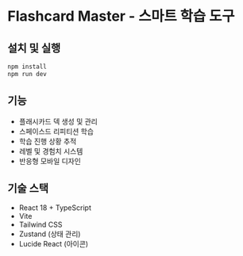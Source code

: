 # Flashcard Master - 스마트 학습 도구

## 설치 및 실행

```bash
npm install
npm run dev
```

## 기능

- 플래시카드 덱 생성 및 관리
- 스페이스드 리피티션 학습
- 학습 진행 상황 추적
- 레벨 및 경험치 시스템
- 반응형 모바일 디자인

## 기술 스택

- React 18 + TypeScript
- Vite
- Tailwind CSS
- Zustand (상태 관리)
- Lucide React (아이콘)